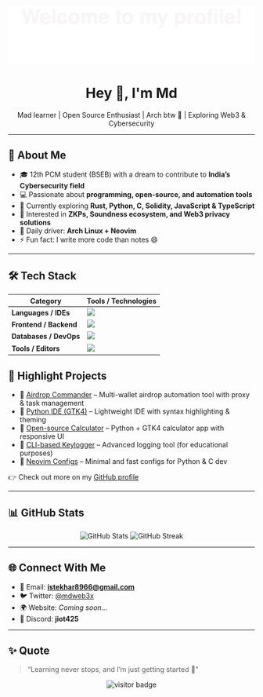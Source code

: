 <!-- Banner -->
<p align="center">
  <img src="https://raw.githubusercontent.com/istekhar8966/istekhar8966/main/assets/banner.svg" alt="Welcome Banner"/>
</p>

<h1 align="center">Hey 👋, I'm Md</h1>
<p align="center">
  Mad learner | Open Source Enthusiast | Arch btw 🐧 | Exploring Web3 & Cybersecurity
</p>

---

## 🚀 About Me

- 🎓 12th PCM student (BSEB) with a dream to contribute to **India’s Cybersecurity field**  
- 💻 Passionate about **programming, open-source, and automation tools**  
- 🦀 Currently exploring **Rust, Python, C, Solidity, JavaScript & TypeScript**  
- 🌱 Interested in **ZKPs, Soundness ecosystem, and Web3 privacy solutions**  
- 🐧 Daily driver: **Arch Linux + Neovim**  
- ⚡ Fun fact: I write more code than notes 😄  

---

## 🛠️ Tech Stack

| **Category** | **Tools / Technologies** |
|--------------|---------------------------|
| **Languages / IDEs** | <img src="https://skillicons.dev/icons?i=python,rust,c,solidity,js,ts" /> |
| **Frontend / Backend** | <img src="https://skillicons.dev/icons?i=html,css,nodejs,react" /> |
| **Databases / DevOps** | <img src="https://skillicons.dev/icons?i=mysql,docker" /> |
| **Tools / Editors** | <img src="https://skillicons.dev/icons?i=bash,linux,git,neovim" /> |

## 📂 Highlight Projects

- 🔹 [Airdrop Commander](https://github.com/istekhar8966/Airdrop-Commander) – Multi-wallet airdrop automation tool with proxy & task management  
- 🔹 [Python IDE (GTK4)](https://github.com/istekhar8966/PyIDE) – Lightweight IDE with syntax highlighting & theming  
- 🔹 [Open-source Calculator](https://github.com/istekhar8966/Calculator) – Python + GTK4 calculator app with responsive UI  
- 🔹 [CLI-based Keylogger](https://github.com/istekhar8966/KeyLogger) – Advanced logging tool (for educational purposes)  
- 🔹 [Neovim Configs](https://github.com/istekhar8966/nvim-config) – Minimal and fast configs for Python & C dev  

👉 Check out more on my [GitHub profile](https://github.com/istekhar8966)  

---

## 📊 GitHub Stats

<p align="center">
  <img src="https://github-readme-stats.vercel.app/api?username=istekhar8966&show_icons=true&theme=radical" alt="GitHub Stats" />
  <img src="https://github-readme-streak-stats.herokuapp.com?user=istekhar8966&theme=radical" alt="GitHub Streak" />
</p>

---

## 🌐 Connect With Me

- 📧 Email: **istekhar8966@gmail.com**  
- 🐦 Twitter: [@mdweb3x](https://twitter.com/mdweb3x)  
- 🌍 Website: *Coming soon...*  
- 💬 Discord: **jiot425**  

---

## ✨ Quote

> “Learning never stops, and I’m just getting started 🚀”

<p align="center">
  <img src="https://visitor-badge.laobi.icu/badge?page_id=istekhar8966" alt="visitor badge"/>
</p>
